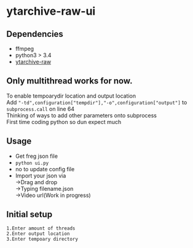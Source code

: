 # ytarchive-raw-ui

## Dependencies

- ffmpeg
- python3 > 3.4
- [ytarchive-raw](https://github.com/lekoOwO/ytarchive-raw)

## Only multithread works for now.
To enable tempoarydir location and output location<br />
Add ```"-td",configuration["tempdir"],"-o",configuration["output"]``` to ```subprocess.call``` on line 64<br />
Thinking of ways to add other parameters onto subprocess<br />
First time coding python so dun expect much

## Usage
- Get freg json file
- `python ui.py`
- no to update config file
- Import your json via<br />
  ->Drag and drop<br />
  ->Typing filename.json<br />
  ->Video url(Work in progress)
  
## Initial setup
```
1.Enter amount of threads
2.Enter output location
3.Enter tempoary directory
```

